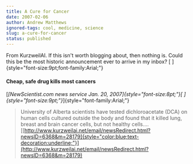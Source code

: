```yaml
---
title: A Cure for Cancer
date: 2007-02-06
author: Andrew Matthews
ignored-tags: cool, medicine, science
slug: a-cure-for-cancer
status: published
---
```


From KurzweilAI. If this isn't worth blogging about, then nothing is. Could this be the most historic announcement ever to arrive in my inbox?
[
]{style="font-size:9pt;font-family:Arial;"}

#### Cheap, safe drug kills most cancers

[*[NewScientist.com news service Jan. 20, 2007]{style="font-size:8pt;"}[
]{style="font-size:9pt;"}*]{style="font-family:Arial;"}

> University of Alberta scientists
> have tested dichloroacetate (DCA) on
> human cells cultured outside the
> body and found that it killed lung,
> breast and brain cancer cells, but
> not healthy cells....
> [[http://www.kurzweilai.net/email/newsRedirect.html?newsID=6368&m=28179]{style="color:blue;text-decoration:underline;"}](http://www.kurzweilai.net/email/newsRedirect.html?newsID=6368&m=28179)
